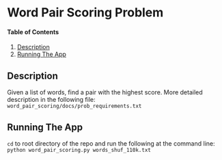 # Word Pair Scoring Problem

#### Table of Contents

1. [Description](#description)
2. [Running The App](#running-the-app)

## Description
Given a list of words, find a pair with the highest score.
More detailed description in the following file: ```word_pair_scoring/docs/prob_requirements.txt```

## Running The App
```cd``` to root directory of the repo and run the following at the command line:
```python word_pair_scoring.py words_shuf_110k.txt```
